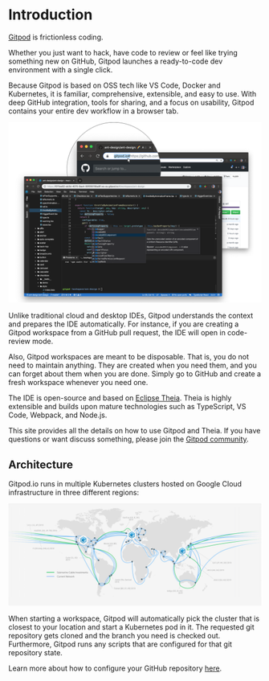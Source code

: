 # Introduction

[Gitpod](https://www.gitpod.io) is frictionless coding.

Whether you just want to hack, have code to review or feel like trying something new on
GitHub, Gitpod launches a ready-to-code dev environment with a single click.

Because Gitpod is based on OSS tech like VS Code, Docker and Kubernetes, it is familiar,
comprehensive, extensible, and easy to use. With deep GitHub integration, tools for
sharing, and a focus on usability, Gitpod contains your entire dev workflow in a
browser tab.

![](./images/gitpod-prefix.png)

Unlike traditional cloud and desktop IDEs, Gitpod understands the context and prepares the
IDE automatically. For instance, if you are creating a Gitpod workspace from a GitHub pull request,
the IDE will open in code-review mode.

Also, Gitpod workspaces are meant to be disposable. That is, you do not need to maintain anything.
They are created when you need them, and you can forget about them when you are done. Simply go to
GitHub and create a fresh workspace whenever you need one.

The IDE is open-source and based on [Eclipse Theia](/docs/ide/). Theia is highly extensible and
builds upon mature technologies such as TypeScript, VS Code, Webpack, and Node.js.

This site provides all the details on how to use Gitpod and Theia. If you have questions
or want discuss something, please join the
<a href="https://community.gitpod.io/" target="_blank">Gitpod community</a>.
## Architecture

Gitpod.io runs in multiple Kubernetes clusters hosted on Google Cloud infrastructure in three different regions:

![Gitpod Cluster Map](./images/gitpod-clusters.jpg)

When starting a workspace, Gitpod will automatically pick the cluster that is closest to your location and
start a Kubernetes pod in it. The requested git repository gets cloned and the branch you need is checked out.
Furthermore, Gitpod runs any scripts that are configured for that git repository state.

Learn more about how to configure your GitHub repository [here](/docs/configuration/).
